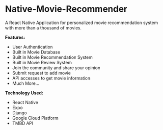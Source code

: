 # Native-Movie-Recommender
A React Native Application for personalized movie recommendation system with more than a thousand of movies.

**Features:**
- User Authentication
- Built in Movie Database
- Built in Movie Recommendation System
- Built in Movie Review System
- Join the community and share your opinion
- Submit request to add movie
- API accesses to get movie information
- Much More...

**Technology Used:**
- React Native
- Expo
- Django
- Google Cloud Platform
- TMBD API


